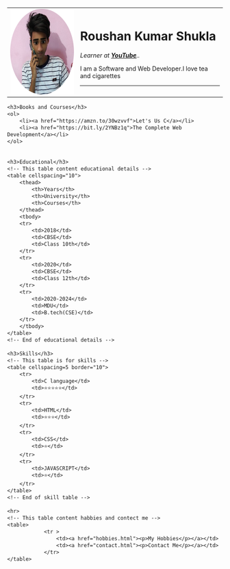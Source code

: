 <!DOCTYPE html>
<html lang="en">
<head>
    <meta charset="UTF-8">
    <title>Roushan Kumar Shukla</title>
</head>
<body>
    <!-- This table content image and intro -->
    <table cellspacing="20">
        <tr>
            <td>
                <!-- <img src="https://pbs.twimg.com/media/E9TNqW1UYAAS5Nv?format=jpg&name=small" alt="Roushan Kumar Shukla Profile Pic"> -->
                <img src="roushan.png" alt="Roushan's Profile Pic"width="200" height="200"  >
            </td>
            <td>
            <!-- header tag <h1>  -->
            <h1>Roushan Kumar Shukla</h1>
            <!-- <em> and <strong> are two different things -->
            <p><em>Learner at <strong><a href="https://www.youtube.com/">YouTube</a></strong>..</em></p>
            <p>I am a Software and Web Developer.I love tea and cigarettes</p>
            <hr>
                <!-- <hr> is used to get horizontal line  -->
            </td>
        </tr>
    </table>
    <!-- End of Image table -->
   
   
    <h3>Books and Courses</h3>
    <ol>
        <li><a href="https://amzn.to/30wzvvf">Let's Us C</a></li>
        <li><a href="https://bit.ly/2YNBz1q">The Complete Web Development</a></li>
    </ol>


    <h3>Educational</h3>
    <!-- This table content educational details -->
    <table cellspacing="10">
        <thead>
            <th>Years</th>
            <th>University</th>
            <th>Courses</th>
        </thead>
        <tbody>
        <tr>
            <td>2018</td>
            <td>CBSE</td>
            <td>Class 10th</td>
        </tr>
        <tr>
            <td>2020</td>
            <td>CBSE</td>
            <td>Class 12th</td>
        </tr>
        <tr>
            <td>2020-2024</td>  
            <td>MDU</td>
            <td>B.tech(CSE)</td>
        </tr>
        </tbody>
    </table>
    <!-- End of educational details -->

    <h3>Skills</h3>
    <!-- This table is for skills -->
    <table cellspacing=5 border="10">
        <tr>
            <td>C language</td>
            <td>⭐⭐⭐⭐⭐</td>
        </tr>
        <tr>
            <td>HTML</td>
            <td>⭐⭐⭐</td>
        </tr>
        <tr>
            <td>CSS</td>
            <td>⭐</td>
        </tr>
        <tr>
            <td>JAVASCRIPT</td>
            <td>⭐</td>
        </tr>
    </table>
    <!-- End of skill table -->

    <hr>
    <!-- This table content habbies and contect me -->
    <table>
                <tr >
                    <td><a href="hobbies.html"><p>My Hobbies</p></a></td>
                    <td><a href="contact.html"><p>Contact Me</p></a></td>
                </tr>
    </table>
    
</body>
</html>
